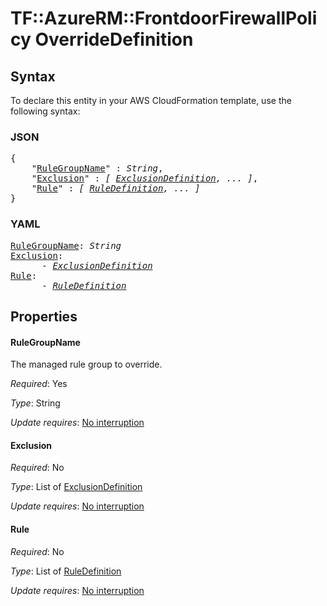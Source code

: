 # TF::AzureRM::FrontdoorFirewallPolicy OverrideDefinition

## Syntax

To declare this entity in your AWS CloudFormation template, use the following syntax:

### JSON

<pre>
{
    "<a href="#rulegroupname" title="RuleGroupName">RuleGroupName</a>" : <i>String</i>,
    "<a href="#exclusion" title="Exclusion">Exclusion</a>" : <i>[ <a href="exclusiondefinition.md">ExclusionDefinition</a>, ... ]</i>,
    "<a href="#rule" title="Rule">Rule</a>" : <i>[ <a href="ruledefinition.md">RuleDefinition</a>, ... ]</i>
}
</pre>

### YAML

<pre>
<a href="#rulegroupname" title="RuleGroupName">RuleGroupName</a>: <i>String</i>
<a href="#exclusion" title="Exclusion">Exclusion</a>: <i>
      - <a href="exclusiondefinition.md">ExclusionDefinition</a></i>
<a href="#rule" title="Rule">Rule</a>: <i>
      - <a href="ruledefinition.md">RuleDefinition</a></i>
</pre>

## Properties

#### RuleGroupName

The managed rule group to override.

_Required_: Yes

_Type_: String

_Update requires_: [No interruption](https://docs.aws.amazon.com/AWSCloudFormation/latest/UserGuide/using-cfn-updating-stacks-update-behaviors.html#update-no-interrupt)

#### Exclusion

_Required_: No

_Type_: List of <a href="exclusiondefinition.md">ExclusionDefinition</a>

_Update requires_: [No interruption](https://docs.aws.amazon.com/AWSCloudFormation/latest/UserGuide/using-cfn-updating-stacks-update-behaviors.html#update-no-interrupt)

#### Rule

_Required_: No

_Type_: List of <a href="ruledefinition.md">RuleDefinition</a>

_Update requires_: [No interruption](https://docs.aws.amazon.com/AWSCloudFormation/latest/UserGuide/using-cfn-updating-stacks-update-behaviors.html#update-no-interrupt)


